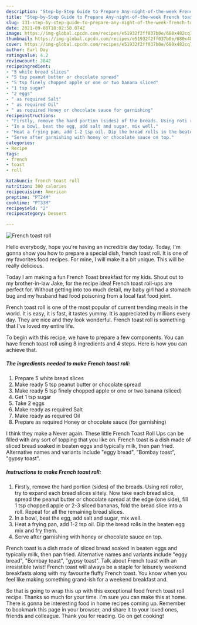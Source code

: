 ```yaml
---
description: "Step-by-Step Guide to Prepare Any-night-of-the-week French toast roll"
title: "Step-by-Step Guide to Prepare Any-night-of-the-week French toast roll"
slug: 131-step-by-step-guide-to-prepare-any-night-of-the-week-french-toast-roll
date: 2021-09-08T18:02:50.074Z
image: https://img-global.cpcdn.com/recipes/e51932f2ff037b0e/680x482cq70/french-toast-roll-recipe-main-photo.jpg
thumbnail: https://img-global.cpcdn.com/recipes/e51932f2ff037b0e/680x482cq70/french-toast-roll-recipe-main-photo.jpg
cover: https://img-global.cpcdn.com/recipes/e51932f2ff037b0e/680x482cq70/french-toast-roll-recipe-main-photo.jpg
author: Earl Day
ratingvalue: 4.2
reviewcount: 2842
recipeingredient:
- "5 white bread slices"
- "5 tsp peanut butter or chocolate spread"
- "5 tsp finely chopped apple or one or two banana sliced"
- "1 tsp sugar"
- "2 eggs"
- " as required Salt"
- " as required Oil"
- " as required Honey or chocolate sauce for garnishing"
recipeinstructions:
- "Firstly, remove the hard portion (sides) of the breads. Using roti roller, try to expand each bread slices slitely. Now take each bread slice, spread the peanut butter or chocolate spread at the edge (one side), fill 1 tsp chopped apple or 2-3 sliced bananas, fold the bread slice into a roll. Repeat for all the remaining bread slices."
- "In a bowl, beat the egg, add salt and sugar, mix well."
- "Heat a frying pan, add 1-2 tsp oil. Dip the bread rolls in the beaten egg mix and fry them."
- "Serve after garnishing with honey or chocolate sauce on top."
categories:
- Recipe
tags:
- french
- toast
- roll

katakunci: french toast roll 
nutrition: 300 calories
recipecuisine: American
preptime: "PT24M"
cooktime: "PT33M"
recipeyield: "2"
recipecategory: Dessert

---
```



![French toast roll](https://img-global.cpcdn.com/recipes/e51932f2ff037b0e/680x482cq70/french-toast-roll-recipe-main-photo.jpg)

Hello everybody, hope you're having an incredible day today. Today, I'm gonna show you how to prepare a special dish, french toast roll. It is one of my favorites food recipes. For mine, I will make it a bit unique. This will be really delicious.

Today I am making a fun French Toast breakfast for my kids. Shout out to my brother-in-law Jake, for the recipe idea! French toast roll-ups are perfect for. Without getting into too much detail, my baby girl had a stomach bug and my husband had food poisoning from a local fast food joint.

French toast roll is one of the most popular of current trending meals in the world. It is easy, it is fast, it tastes yummy. It is appreciated by millions every day. They are nice and they look wonderful. French toast roll is something that I've loved my entire life.


To begin with this recipe, we have to prepare a few components. You can have french toast roll using 8 ingredients and 4 steps. Here is how you can achieve that.

<!--inarticleads1-->

##### The ingredients needed to make French toast roll:

1. Prepare 5 white bread slices
1. Make ready 5 tsp peanut butter or chocolate spread
1. Make ready 5 tsp finely chopped apple or one or two banana (sliced)
1. Get 1 tsp sugar
1. Take 2 eggs
1. Make ready  as required Salt
1. Make ready  as required Oil
1. Prepare  as required Honey or chocolate sauce (for garnishing)


I think they make a Never again. These little French Toast Roll Ups can be filled with any sort of topping that you like on. French toast is a dish made of sliced bread soaked in beaten eggs and typically milk, then pan fried. Alternative names and variants include &#34;eggy bread&#34;, &#34;Bombay toast&#34;, &#34;gypsy toast&#34;. 

<!--inarticleads2-->

##### Instructions to make French toast roll:

1. Firstly, remove the hard portion (sides) of the breads. Using roti roller, try to expand each bread slices slitely. Now take each bread slice, spread the peanut butter or chocolate spread at the edge (one side), fill 1 tsp chopped apple or 2-3 sliced bananas, fold the bread slice into a roll. Repeat for all the remaining bread slices.
1. In a bowl, beat the egg, add salt and sugar, mix well.
1. Heat a frying pan, add 1-2 tsp oil. Dip the bread rolls in the beaten egg mix and fry them.
1. Serve after garnishing with honey or chocolate sauce on top.


French toast is a dish made of sliced bread soaked in beaten eggs and typically milk, then pan fried. Alternative names and variants include &#34;eggy bread&#34;, &#34;Bombay toast&#34;, &#34;gypsy toast&#34;. Talk about French toast with an irresistible twist! French toast will always be a staple for leisurely weekend breakfasts along with my favourite fluffy French toast. You know when you feel like making something grand-ish for a weekend breakfast and. 

So that is going to wrap this up with this exceptional food french toast roll recipe. Thanks so much for your time. I'm sure you can make this at home. There is gonna be interesting food in home recipes coming up. Remember to bookmark this page in your browser, and share it to your loved ones, friends and colleague. Thank you for reading. Go on get cooking!
